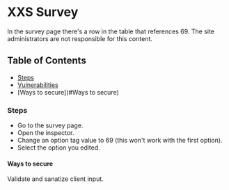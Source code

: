 # XXS Survey

In the survey page there's a row in the table that references 69. The site administrators are not responsible for this content.

## Table of Contents

- [Steps](#Steps)
- [Vulnerabilities](#Vulnerabilities)
- [Ways to secure](#Ways to secure)

### Steps

* Go to the survey page.
* Open the inspector.
* Change an option tag value to 69 (this won't work with the first option).
* Select the option you edited.

#### Ways to secure
Validate and sanatize client input.
